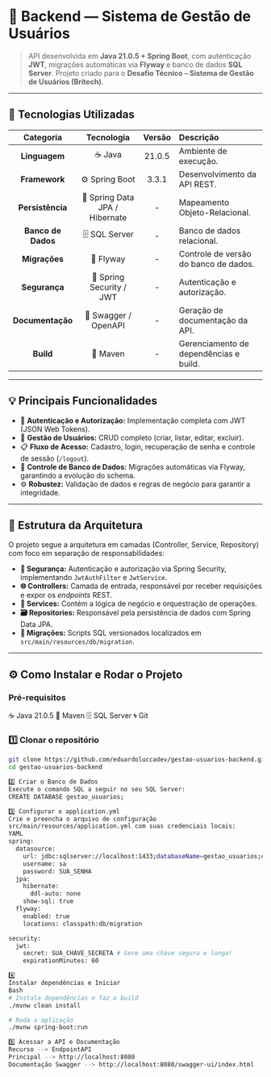 # 🧱 Backend — Sistema de Gestão de Usuários


> API desenvolvida em **Java 21.0.5 + Spring Boot**, com autenticação **JWT**, migrações automáticas via **Flyway** e banco de dados **SQL Server**. 
> Projeto criado para o **Desafio Técnico – Sistema de Gestão de Usuários (Britech)**.

---

## 🚀 Tecnologias Utilizadas

| Categoria | Tecnologia | Versão | Descrição |
| :---: | :---: | :---: | :--- |
| **Linguagem** | ☕ Java | 21.0.5 | Ambiente de execução. |
| **Framework** | ⚙️ Spring Boot | 3.3.1 | Desenvolvimento da API REST. |
| **Persistência** | 💾 Spring Data JPA / Hibernate | - | Mapeamento Objeto-Relacional. |
| **Banco de Dados** | 🗄️ SQL Server | - | Banco de dados relacional. |
| **Migrações** | 🧱 Flyway | - | Controle de versão do banco de dados. |
| **Segurança** | 🔐 Spring Security / JWT | - | Autenticação e autorização. |
| **Documentação** | 📘 Swagger / OpenAPI | - | Geração de documentação da API. |
| **Build** | 🧰 Maven | - | Gerenciamento de dependências e build. |

---

## 💡 Principais Funcionalidades

* 🔐 **Autenticação e Autorização:** Implementação completa com JWT (JSON Web Tokens).
* 👤 **Gestão de Usuários:** CRUD completo (criar, listar, editar, excluir).
* 📋 **Fluxo de Acesso:** Cadastro, login, recuperação de senha e controle de sessão (`/logout`).
* 🧱 **Controle de Banco de Dados:** Migrações automáticas via Flyway, garantindo a evolução do schema.
* ⚙️ **Robustez:** Validação de dados e regras de negócio para garantir a integridade.

---

## 🧠 Estrutura da Arquitetura

O projeto segue a arquitetura em camadas (Controller, Service, Repository) com foco em separação de responsabilidades:

* **🧩 Segurança:** Autenticação e autorização via Spring Security, implementando `JwtAuthFilter` e `JwtService`.
* **🌐 Controllers:** Camada de entrada, responsável por receber requisições e expor os *endpoints* REST.
* **🧠 Services:** Contém a lógica de negócio e orquestração de operações.
* **🗃️ Repositories:** Responsável pela persistência de dados com Spring Data JPA.
* **🧱 Migrações:** Scripts SQL versionados localizados em `src/main/resources/db/migration`.

---

## ⚙️ Como Instalar e Rodar o Projeto

### Pré-requisitos

☕ Java 21.0.5
🧰 Maven
🗄️ SQL Server
🌀 Git

### 1️⃣ Clonar o repositório
```bash
git clone https://github.com/eduardoluccadev/gestao-usuarios-backend.git
cd gestao-usuarios-backend

2️⃣ Criar o Banco de Dados
Execute o comando SQL a seguir no seu SQL Server:
CREATE DATABASE gestao_usuarios;

3️⃣ Configurar o application.yml
Crie e preencha o arquivo de configuração
src/main/resources/application.yml com suas credenciais locais:
YAML
spring:
  datasource:
    url: jdbc:sqlserver://localhost:1433;databaseName=gestao_usuarios;encrypt=false
    username: sa
    password: SUA_SENHA
  jpa:
    hibernate:
      ddl-auto: none
    show-sql: true
  flyway:
    enabled: true
    locations: classpath:db/migration

security:
  jwt:
    secret: SUA_CHAVE_SECRETA # Gere uma chave segura e longa!
    expirationMinutes: 60

4️⃣
Instalar dependências e Iniciar
Bash
# Instala dependências e faz o build
./mvnw clean install

# Roda a aplicação
./mvnw spring-boot:run

5️⃣ Acessar a API e Documentação
Recurso --> EndpointAPI
Principal --> http://localhost:8080
Documentação Swagger --> http://localhost:8080/swagger-ui/index.html
